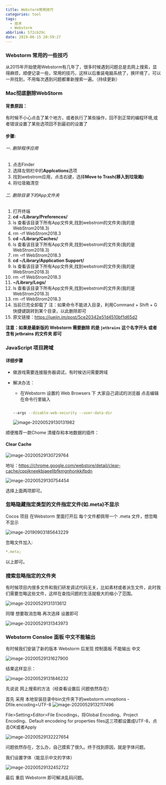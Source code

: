 ```yaml
---
title: Webstorm常用技巧
categories: tool
tags:
  - 技术
  - Webstorm
abbrlink: 572cb29c
date: 2019-06-15 20:59:27
---
```


### Webstorm 常用的一些技巧

从2015年开始使用Webstorm有几年了，很多时候遇到问题总是去网上搜索，显得麻烦，顺便记录一些，常用的技巧，这样以后重装电脑系统了，换环境了，可以一并找到，不用每次遇到问题都重新搜索一遍。（持续更新）

<!-- more -->

### Mac彻底删除WebStorm 

#### 背景原因：

有时候不小心点击了某个地方，或者执行了某些操作，回不到正常的编程环境,或者错误设置了某些选项回不到最初的设置了

#### 步骤:

###### 一. 删除程序应用

1. 点击Finder
2. 选择左侧栏中的**Applcations**选项
3. 找到webstrom应用，点击右键，选择**Move to Trash(移入到垃圾箱)**
4. 将垃圾箱清空

###### 二. 删除目录下的App文件夹

1. 打开终端
2. **cd ~/Library/Preferences/**
3. ls 查看该目录下所有App文件夹,找到webstrom的文件夹(我的是WebStrom2018.3)
4. rm -rf WebStrom2018.3
5. **cd ~/Library/Caches/**
6. ls 查看该目录下所有App文件夹,找到webstrom的文件夹(我的是WebStrom2018.3)
7. rm -rf WebStrom2018.3
8. **cd ~/Library/Application Support/**
9. ls 查看该目录下所有App文件夹,找到webstrom的文件夹(我的是WebStrom2018.3)
10. rm -rf WebStrom2018.3
11. **~/Library/Logs/**
12. ls 查看该目录下所有App文件夹,找到webstrom的文件夹(我的是WebStrom2018.3)
13. rm -rf WebStrom2018.3
14. 当前已完全卸载了
     注：如果命令不能进入目录，利用Command + Shift + G 快捷键跳转到某个目录，以此删除即可
15. 原文链接：https://juejin.im/post/5ce20342e51d4510bf1d65d2

**注意：如果是最新版的 Webstorm 需要删除 的是 `jetbrains` 这个名字开头 或者含有 jetbrains 的文件夹 即可**

### JavaScript 项目跨域

#### 详细步骤

- 做游戏需要连接服务器调试，有时候访问需要跨域

- 解决办法：

  	- 在Webstorm 设置的 Web Browsers 下 大家自己调试的浏览器 点击编辑 在命令行里输入

  ```bash
  
  --args --disable-web-security --user-data-dir
  ```
  
  ![image-20200529130131982](Webstorm常用技巧/image-20200529130131982.png)

顺便推荐一款Chome 清缓存和本地数据的插件：

#### Clear Cache

![image-20200529130729764](Webstorm常用技巧/image-20200529130729764.png)

地址：https://chrome.google.com/webstore/detail/clear-cache/cppjkneekbjaeellbfkmgnhonkkjfpdn

![image-20200529130754454](Webstorm常用技巧/image-20200529130754454.png)

选择上面两项即可。

### 忽略隐藏指定类型的文件指定文件(如.meta)不显示

Cocos 项目 在Webstorm 里面打开后 每个文件都佩带一个 .meta 文件，想忽略不显示

![image-20190903185643229](Webstorm常用技巧/image-20190903185643229.png)

忽略文件加入:

```javascript
*.meta;
```

以上即可。

### 搜索忽略指定的文件夹

有时候项目内很多文件和我们研发调试代码无关，比如素材或者派生文件，此时我们需要忽略这些文件，这样在查找问题的生活就极大的缩小了范围。

![image-20200529131313612](Webstorm常用技巧/image-20200529131313612.png)

同理 想要取消忽略 再次选择 设置即可

![image-20200529131343973](Webstorm常用技巧/image-20200529131343973.png)

### Webstorm Consloe 面板 中文不能输出

有时候我们安装了新的版本 Webstorm 后发现 控制面板 不能输出 中文

![image-20200529131627900](Webstorm常用技巧/image-20200529131627900.png)

结果这样显示：

![image-20200529131846232](Webstorm常用技巧/image-20200529131846232.png)

先说说 网上搜索的方法（经查看设置后 问题依然存在）

首先 采用 本地安装目录中bin文件夹下的webstorm.vmoptions   -Dfile.encoding=UTF-8
![image-20200529132117496](Webstorm常用技巧/image-20200529132117496.png)

File>Setting>Editor>File Encodings，将Global Encoding、Project Encoding、Default encodeing for properties files这三项都设置成UTF-8，点击OK或者Apply

![image-20200529132227654](Webstorm常用技巧/image-20200529132227654.png)

问题依然存在，怎么办，自己摸索了很久。终于找到原因，就是字体问题。

我们设置字体（能显示中文的字体）

![image-20200529132452722](Webstorm常用技巧/image-20200529132452722.png)

最后 重启 Webstorm 即可解决乱码问题。

